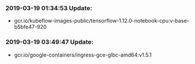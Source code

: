 ### 2019-03-19 01:34:53 Update:

- gcr.io/kubeflow-images-public/tensorflow-1.12.0-notebook-cpu:v-base-b5bfe47-920
### 2019-03-19 03:49:47 Update:

- gcr.io/google-containers/ingress-gce-glbc-amd64:v1.5.1

